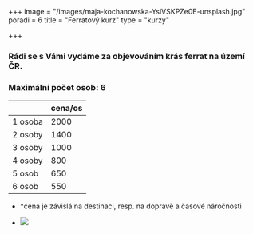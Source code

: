 +++
image = "/images/maja-kochanowska-YslVSKPZe0E-unsplash.jpg"
poradi = 6
title = "Ferratový kurz"
type = "kurzy"

+++
### Rádi se s Vámi vydáme za objevováním krás ferrat na území ČR.

### Maximální počet osob: 6

|  | cena/os |
| --- | --- |
| 1 osoba | 2000 |
| 2 osoby | 1400 |
| 3 osoby | 1000 |
| 4 osoby | 800 |
| 5 osob | 650 |
| 6 osob | 550 |

* *cena je závislá na destinaci, resp. na dopravě a časové náročnosti

* ![](/images/walther-luecker-rKlE8wIgBGw-unsplash.jpg)